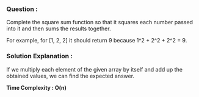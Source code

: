 ### Question :

Complete the square sum function so that it squares each number passed into it and then sums the results together.

For example, for [1, 2, 2] it should return 9 because 1^2 + 2^2 + 2^2 = 9.

 
### Solution Explanation :

If we multiply each element of the given array by itself and add up the obtained values, we can find the expected answer.


**Time Complexity : O(n)**